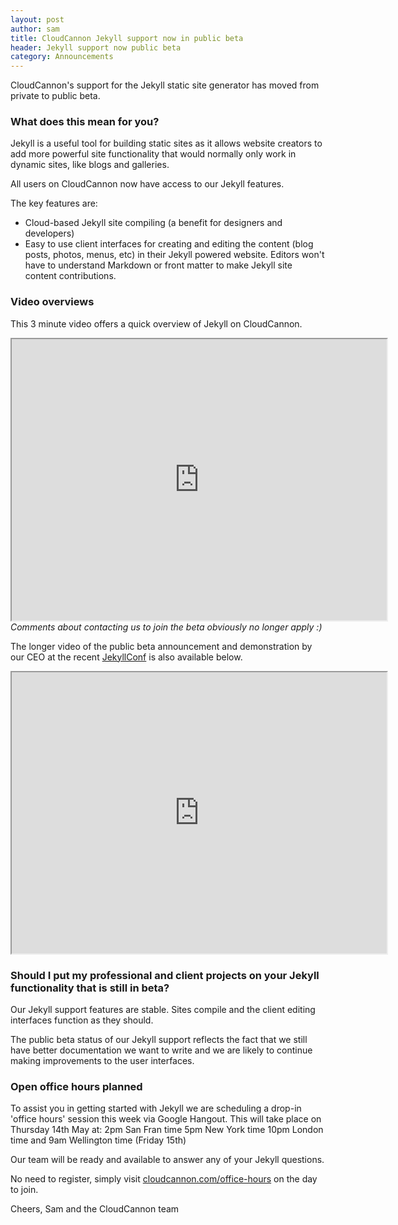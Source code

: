 ```yaml
---
layout: post
author: sam
title: CloudCannon Jekyll support now in public beta
header: Jekyll support now public beta
category: Announcements
---
```


CloudCannon's support for the Jekyll static site generator has moved from private to public beta.

### What does this mean for you?

Jekyll is a useful tool for building static sites as it allows website creators to add more powerful site functionality that would normally only work in dynamic sites, like blogs and galleries.

All users on CloudCannon now have access to our Jekyll features.

The key features are:
- Cloud-based Jekyll site compiling (a benefit for designers and developers)
- Easy to use client interfaces for creating and editing the content (blog posts, photos, menus, etc) in their Jekyll powered website. Editors won't have to understand Markdown or front matter to make Jekyll site content contributions.

### Video overviews

This 3 minute video offers a quick overview of Jekyll on CloudCannon.

<iframe width="600" height="450"
src="http://www.youtube.com/watch?v=jlAtW1AyZA4?autoplay=0?controls=2">
</iframe>
<em>Comments about contacting us to join the beta obviously no longer apply :)</em>

The longer video of the public beta announcement and demonstration by our CEO at the recent [JekyllConf](http://JekyllConf.com) is also available below.

<iframe width="600" height="450"
src="https://www.youtube.com/watch?v=NuChR_YdjrI?autoplay=0?controls=2">
</iframe>

### Should I put my professional and client projects on your Jekyll functionality that is still in beta?

Our Jekyll support features are stable. Sites compile and the client editing interfaces function as they should.

The public beta status of our Jekyll support reflects the fact that we still have better documentation we want to write and we are likely to continue making improvements to the user interfaces. 

### Open office hours planned

To assist you in getting started with Jekyll we are scheduling a drop-in 'office hours' session this week via Google Hangout. This will take place on Thursday 14th May at:
2pm San Fran time
5pm New York time
10pm London time
and 9am Wellington time (Friday 15th)

Our team will be ready and available to answer any of your Jekyll questions.

No need to register, simply visit [cloudcannon.com/office-hours](http://cloudcannon.com/office-hours) on the day to join.

Cheers,
Sam and the CloudCannon team